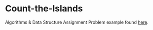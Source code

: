# Count-the-Islands
Algorithms &amp; Data Structure Assignment
Problem example found [here](https://www.techiedelight.com/count-the-number-of-islands/).
